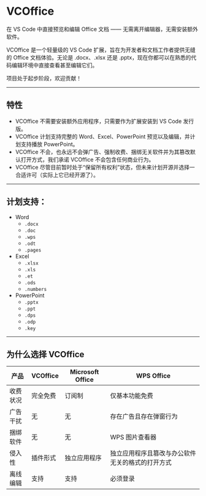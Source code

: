 # VCOffice
在 VS Code 中直接预览和编辑 Office 文档 —— 无需离开编辑器，无需安装额外软件。

VCOffice 是一个轻量级的 VS Code 扩展，旨在为开发者和文档工作者提供无缝的 Office 文档体验。无论是 .docx、.xlsx 还是 .pptx，现在你都可以在熟悉的代码编辑环境中直接查看甚至编辑它们。

项目处于起步阶段，欢迎贡献！

---
## 特性
- VCOffice 不需要安装额外应用程序，只需要作为扩展安装到 VS Code 发行版。
- VCOffice 计划支持完整的 Word、Excel、PowerPoint 预览以及编辑，并计划支持播放 PowerPoint。
- VCOffice 不会，也永远不会弹广告、强制收费、捆绑无关软件并为其篡改默认打开方式，我们承诺 VCOffice 不会包含任何商业行为。
- VCOffice 尽管目前暂时处于“保留所有权利”状态，但未来计划开源并选择一合适许可（实际上它已经开源了）。

---
## 计划支持：
- Word
    - `.docx`
    - `.doc`
    - `.wps`
    - `.odt`
    - `.pages`
- Excel
    - `.xlsx`
    - `.xls`
    - `.et`
    - `.ods`
    - `.numbers`
- PowerPoint
    - `.pptx`
    - `.ppt`
    - `.dps`
    - `.odp`
    - `.key`

---
## 为什么选择 VCOffice
| 产品 | VCOffice | Microsoft Office | WPS Office |
| --- | --- | --- | --- |
| 收费状况 | 完全免费 | 订阅制 | 仅基本功能免费 |
| 广告干扰 | 无 | 无 | 存在广告且存在弹窗行为 |
| 捆绑软件 | 无 | 无 | WPS 图片查看器 |
| 侵入性 | 插件形式 | 独立应用程序 | 独立应用程序且篡改与办公软件无关的格式的打开方式 |
| 离线编辑 | 支持 | 支持 | 必须登录 |